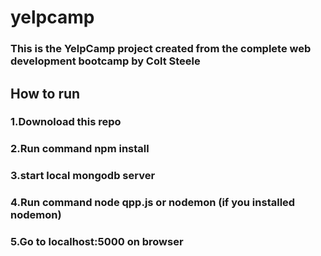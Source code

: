 # yelpcamp

### This is the YelpCamp project created from the complete web development bootcamp by  Colt Steele
## How to run
### 1.Downoload this repo
### 2.Run command npm install
### 3.start local mongodb server
### 4.Run command node qpp.js or nodemon (if you installed nodemon)
### 5.Go to localhost:5000 on browser
